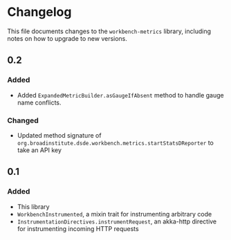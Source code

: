 # Changelog

This file documents changes to the `workbench-metrics` library, including notes on how to upgrade to new versions.

## 0.2

### Added

- Added `ExpandedMetricBuilder.asGaugeIfAbsent` method to handle gauge name conflicts.

### Changed 

- Updated method signature of `org.broadinstitute.dsde.workbench.metrics.startStatsDReporter` to take an API key

## 0.1

### Added

- This library
- `WorkbenchInstrumented`, a mixin trait for instrumenting arbitrary code
- `InstrumentationDirectives.instrumentRequest`, an akka-http directive for instrumenting incoming HTTP requests
